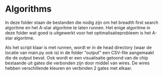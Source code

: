 # Algorithms
In deze folder staan de bestanden die nodig zijn om het breadth first search algoritme en het A-star algoritme te laten runnen. Het enige algoritme in deze folder wat goed is uitgewerkt voor het optimalisatieprobleem is het A-star algoritme.

Als het script klaar is met runnen, wordt er in de head directory (waar de locatie van main.py ook is) in de folder "output" een CSV-file aangemaakt die de output bevat. Ook wordt er een visualisatie getoond van de chip bestaande uit gates die verbonden zijn door middel van wires. De wires hebben verschillende kleuren en verbinden 2 gates met elkaar.